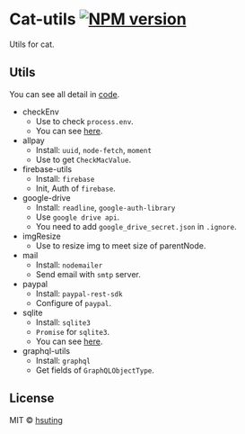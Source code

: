 # Cat-utils [![NPM version][npm-image]][npm-url]
Utils for cat.

## Utils
You can see all detail in [code](./src).
- checkEnv
  - Use to check `process.env`.
  - You can see [here](./test/checkEnv.js).
- allpay
  - Install: `uuid`, `node-fetch`, `moment`
  - Use to get `CheckMacValue`.
- firebase-utils
  - Install: `firebase`
  - Init, Auth of `firebase`.
- google-drive
  - Install: `readline`, `google-auth-library`
  - Use `google drive api`.
  - You need to add `google_drive_secret.json` in `.ignore`.
- imgResize
  - Use to resize img to meet size of parentNode.
- mail
  - Install: `nodemailer`
  - Send email with `smtp` server.
- paypal
  - Install: `paypal-rest-sdk`
  - Configure of `paypal`.
- sqlite
  - Install: `sqlite3`
  - `Promise` for `sqlite3`.
  - You can see [here](./test/sqlite.js).
- graphql-utils
  - Install: `graphql`
  - Get fields of `GraphQLObjectType`.

## License
MIT © [hsuting](http://hsuting.com)

[npm-image]: https://badge.fury.io/js/cat-utils.svg
[npm-url]: https://npmjs.org/package/cat-utils
